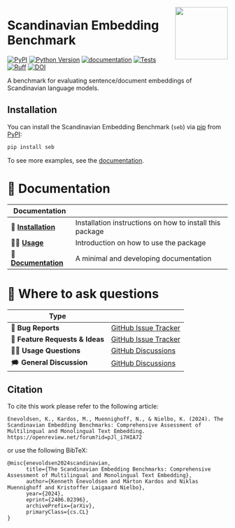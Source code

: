 <a href="https://github.com/KennethEnevoldsen/scandinavian-embedding-benchmark"><img src="https://github.com/KennethEnevoldsen/scandinavian-embedding-benchmark/blob/main/docs/_static/logo.png?raw=true" width="120" align="right"/></a>

# Scandinavian Embedding Benchmark

[![PyPI](https://img.shields.io/pypi/v/seb.svg)][pypi status]
[![Python Version](https://img.shields.io/pypi/pyversions/seb)][pypi status]
[![documentation](https://github.com/KennethEnevoldsen/scandinavian-embedding-benchmark/actions/workflows/documentation.yml/badge.svg)][documentation]
[![Tests](https://github.com/KennethEnevoldsen/scandinavian-embedding-benchmark/actions/workflows/tests.yml/badge.svg)][tests]
[![Ruff](https://img.shields.io/endpoint?url=https://raw.githubusercontent.com/astral-sh/ruff/main/assets/badge/v2.json)]([ruff])
[![DOI](https://zenodo.org/badge/671737258.svg)](https://zenodo.org/doi/10.5281/zenodo.10078411)

[pypi status]: https://pypi.org/project/seb/
[documentation]: https://KennethEnevoldsen.github.io/scandinavian-embedding-benchmark/
[tests]: https://github.com/KennethEnevoldsen/scandinavian-embedding-benchmark/actions?workflow=Tests
[ruff]: https://github.com/astral-sh/ruff


<!-- start short-description -->

A benchmark for evaluating sentence/document embeddings of Scandinavian language models.

<!-- end short-description -->

## Installation

You can install the Scandinavian Embedding Benchmark (`seb`) via [pip] from [PyPI]:

```bash
pip install seb
```

[pip]: https://pip.pypa.io/en/stable/installing/
[PyPI]: https://pypi.org/project/seb/


To see more examples, see the [documentation].

# 📖 Documentation

| Documentation         |                                                          |
| --------------------- | -------------------------------------------------------- |
| 🔧 **[Installation]**  | Installation instructions on how to install this package |
| 👩‍💻 **[Usage]**         | Introduction on how to use the package                   |
| 📖 **[Documentation]** | A minimal and developing documentation                   |


# 💬 Where to ask questions

| Type                           |                        |
| ------------------------------ | ---------------------- |
| 🚨 **Bug Reports**              | [GitHub Issue Tracker] |
| 🎁 **Feature Requests & Ideas** | [GitHub Issue Tracker] |
| 👩‍💻 **Usage Questions**          | [GitHub Discussions]   |
| 🗯 **General Discussion**       | [GitHub Discussions]   |

[Usage]: https://kennethenevoldsen.github.io/scandinavian-embedding-benchmark/getting_started/
[Documentation]: https://KennethEnevoldsen.github.io/scandinavian-embedding-benchmark/index.html
[Installation]: https://KennethEnevoldsen.github.io/scandinavian-embedding-benchmark/installation.html
[github issue tracker]: https://github.com/KennethEnevoldsen/scandinavian-embedding-benchmark/issues
[github discussions]: https://github.com/KennethEnevoldsen/scandinavian-embedding-benchmark/discussions


## Citation

To cite this work please refer to the following article:

```
Enevoldsen, K., Kardos, M., Muennighoff, N., & Nielbo, K. (2024). The Scandinavian Embedding Benchmarks: Comprehensive Assessment of Multilingual and Monolingual Text Embedding. https://openreview.net/forum?id=pJl_i7HIA72
```

or use the following BibTeX:
```
@misc{enevoldsen2024scandinavian,
      title={The Scandinavian Embedding Benchmarks: Comprehensive Assessment of Multilingual and Monolingual Text Embedding}, 
      author={Kenneth Enevoldsen and Márton Kardos and Niklas Muennighoff and Kristoffer Laigaard Nielbo},
      year={2024},
      eprint={2406.02396},
      archivePrefix={arXiv},
      primaryClass={cs.CL}
}
```

